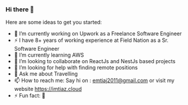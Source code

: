 ### Hi there 👋

Here are some ideas to get you started:

- 🔭 I’m currently working on Upwork as a Freelance Software Engineer
- ⚡ I have 8+ years of working experience at Field Nation as a Sr. Software Engineer
- 🌱 I’m currently learning AWS
- 👯 I’m looking to collaborate on ReactJs and NestJs based projects
- 🤔 I’m looking for help with finding remote positions
- 💬 Ask me about Travelling
- 📫 How to reach me: Say hi on : emtiaj2011@gmail.com or visit my website https://imtiaz.cloud
- ⚡ Fun fact: 🤔
